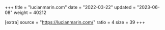 +++
title = "lucianmarin.com"
date = "2022-03-22"
updated = "2023-06-08"
weight = 40212

[extra]
source = "https://lucianmarin.com/"
ratio = 4
size = 39
+++
